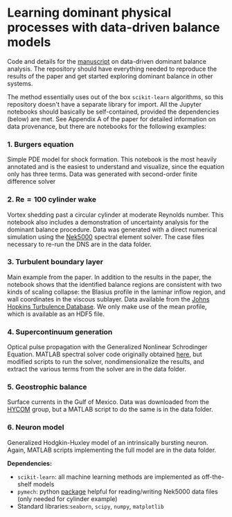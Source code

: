 # Learning dominant physical processes with data-driven balance models

Code and details for the [manuscript](https://arxiv.org/abs/2001.10019) on data-driven dominant balance analysis.  The repository should have everything needed to reproduce the results of the paper and get started exploring dominant balance in other systems.

The method essentially uses out of the box `scikit-learn` algorithms, so this repository doesn't have a separate library for import.  All the Jupyter notebooks should basically be self-contained, provided the dependencies (below) are met. See Appendix A of the paper for detailed information on data provenance, but there are notebooks for the following examples:

### 1. Burgers equation

Simple PDE model for shock formation.  This notebook is the most heavily annotated and is the easiest to understand and visualize, since the equation only has three terms.  Data was generated with second-order finite difference solver

### 2. $\mathrm{Re}=100$ cylinder wake

Vortex shedding past a circular cylinder at moderate Reynolds number. This notebook also includes a demonstration of uncertainty analysis for the dominant balance procedure.  Data was generated with a direct numerical simulation using the [Nek5000](https://nek5000.mcs.anl.gov/) spectral element solver.  The case files necessary to re-run the DNS are in the data folder.

### 3. Turbulent boundary layer

Main example from the paper.  In addition to the results in the paper, the notebook shows that the identified balance regions are consistent with two kinds of scaling collapse: the Blasius profile in the laminar inflow region, and wall coordinates in the viscous sublayer.  Data available from the [Johns Hopkins Turbulence Database](http://turbulence.pha.jhu.edu/Transition_bl.aspx). We only make use of the mean profile, which is available as an HDF5 file.

### 4. Supercontinuum generation

Optical pulse propagation with the Generalized Nonlinear Schrodinger Equation.  MATLAB spectral solver code originally obtained [here](www.scgbook.info), but modified scripts to run the solver, nondimensionalize the results, and extract the various terms from the solver are in the data folder.

### 5. Geostrophic balance

Surface currents in the Gulf of Mexico.  Data was downloaded from the [HYCOM](https://www.hycom.org/) group, but a MATLAB script to do the same is in the data folder.

### 6. Neuron model

Generalized Hodgkin-Huxley model of an intrinsically bursting neuron.  Again, MATLAB scripts implementing the full model are in the data folder.

__Dependencies:__

* `scikit-learn`: all machine learning methods are implemented as off-the-shelf models
* `pymech`: python [package](https://github.com/jcanton/pymech) helpful for reading/writing Nek5000 data files (only needed for cylinder example)
* Standard libraries:`seaborn`, `scipy`, `numpy`, `matplotlib`